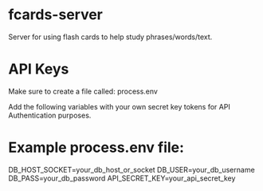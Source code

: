 # fcards-server
Server for using flash cards to help study phrases/words/text.

# API Keys
Make sure to create a file called:
process.env

Add the following variables with your own secret key tokens for API Authentication purposes.

# Example process.env file:
DB_HOST_SOCKET=your_db_host_or_socket
DB_USER=your_db_username
DB_PASS=your_db_password
API_SECRET_KEY=your_api_secret_key